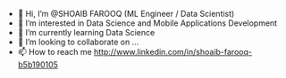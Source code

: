 - 👋 Hi, I’m @SHOAIB FAROOQ (ML Engineer / Data Scientist)
- 👀 I’m interested in Data Science and Mobile Applications Development
- 🌱 I’m currently learning Data Science
- 💞️ I’m looking to collaborate on ...
- 📫 How to reach me http://www.linkedin.com/in/shoaib-farooq-b5b190105

<!---
SHOAIB1050/SHOAIB1050 is a ✨ special ✨ repository because its `README.md` (this file) appears on your GitHub profile.
You can click the Preview link to take a look at your changes.
--->
